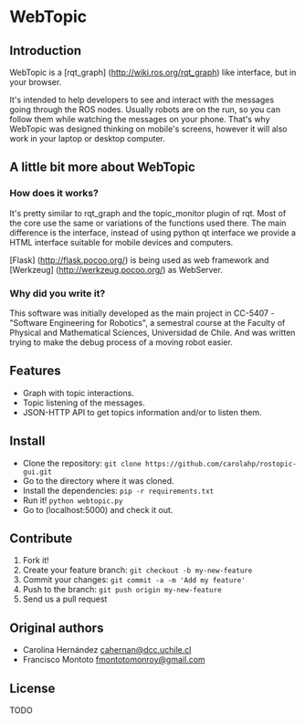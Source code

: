 # WebTopic
## Introduction
WebTopic is a [rqt_graph] (http://wiki.ros.org/rqt_graph) like interface, but in your browser.

It's intended to help developers to see and interact with the messages going through the ROS nodes. Usually robots are on the run, so you can follow them while watching the messages on your phone. That's why WebTopic was designed thinking on mobile's screens, however it will also work in your laptop or desktop computer.

## A little bit more about WebTopic
### How does it works?
It's pretty similar to rqt_graph and the topic_monitor plugin of rqt. Most of the core use the same or variations of the functions used there. The main difference is the interface, instead of using python qt interface we provide a HTML interface suitable for mobile devices and computers.

[Flask] (http://flask.pocoo.org/) is being used as web framework and [Werkzeug] (http://werkzeug.pocoo.org/) as WebServer. 

### Why did you write it?
This software was initially developed as the main project in CC-5407 - "Software Engineering for Robotics", a semestral course at the Faculty of Physical and Mathematical Sciences, Universidad de Chile. And was written trying to make the debug process of a moving robot easier.

## Features
* Graph with topic interactions.
* Topic listening of the messages.
* JSON-HTTP API to get topics information and/or to listen them.

## Install
- Clone the repository: `git clone https://github.com/carolahp/rostopic-gui.git`
- Go to the directory where it was cloned.
- Install the dependencies: `pip -r requirements.txt`
- Run it! `python webtopic.py`
- Go to (localhost:5000) and check it out.

## Contribute
1. Fork it!
2. Create your feature branch: `git checkout -b my-new-feature`
3. Commit your changes: `git commit -a -m 'Add my feature'`
4. Push to the branch: `git push origin my-new-feature`
5. Send us a pull request

## Original authors
* Carolina Hernández <cahernan@dcc.uchile.cl>
* Francisco Montoto <fmontotomonroy@gmail.com>

## License
TODO
